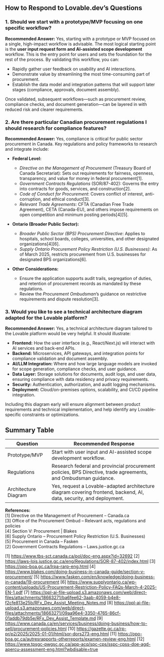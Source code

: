 ## How to Respond to Lovable.dev’s Questions

### 1. Should we start with a prototype/MVP focusing on one specific workflow?

**Recommended Answer:**
Yes, starting with a prototype or MVP focused on a single, high-impact workflow is advisable. The most logical starting point is the **user input request form and AI-assisted scope development** workflow. This is the entry point for users and sets the foundation for the rest of the process. By validating this workflow, you can:

- Rapidly gather user feedback on usability and AI interactions.
- Demonstrate value by streamlining the most time-consuming part of procurement.
- Establish the data model and integration patterns that will support later stages (compliance, approvals, document assembly).

Once validated, subsequent workflows—such as procurement review, compliance checks, and document generation—can be layered in with reduced risk and clearer requirements.

### 2. Are there particular Canadian procurement regulations I should research for compliance features?

**Recommended Answer:**
Yes, compliance is critical for public sector procurement in Canada. Key regulations and policy frameworks to research and integrate include:

- **Federal Level:**
  - *Directive on the Management of Procurement* (Treasury Board of Canada Secretariat): Sets out requirements for fairness, openness, transparency, and value for money in federal procurement[1].
  - *Government Contracts Regulations* (SOR/87-402): Governs the entry into contracts for goods, services, and construction[2].
  - *Code of Conduct for Procurement*: Covers conflict of interest, anti-corruption, and ethical conduct[3].
  - *Relevant Trade Agreements*: CFTA (Canadian Free Trade Agreement), CETA (Canada-EU), and others impose requirements on open competition and minimum posting periods[4][5].

- **Ontario (Broader Public Sector):**
  - *Broader Public Sector (BPS) Procurement Directive*: Applies to hospitals, school boards, colleges, universities, and other designated organizations[4][6].
  - *Supply Ontario Procurement Policy Restriction (U.S. Businesses)*: As of March 2025, restricts procurement from U.S. businesses for designated BPS organizations[6].

- **Other Considerations:**
  - Ensure the application supports audit trails, segregation of duties, and retention of procurement records as mandated by these regulations.
  - Review the *Procurement Ombudsman*’s guidance on restrictive requirements and dispute resolution[3].

### 3. Would you like to see a technical architecture diagram adapted for the Lovable platform?

**Recommended Answer:**
Yes, a technical architecture diagram tailored to the Lovable platform would be very helpful. It should illustrate:

- **Frontend:** How the user interface (e.g., React/Next.js) will interact with AI services and back-end APIs.
- **Backend:** Microservices, API gateways, and integration points for compliance validation and document assembly.
- **AI/LLM Integration:** Where and how large language models are invoked for scope generation, compliance checks, and user guidance.
- **Data Layer:** Storage solutions for documents, audit logs, and user data, ensuring compliance with data residency and privacy requirements.
- **Security:** Authentication, authorization, and audit logging mechanisms.
- **Deployment:** Cloud/on-premises options, scalability, and CI/CD pipeline integration.

Including this diagram early will ensure alignment between product requirements and technical implementation, and help identify any Lovable-specific constraints or optimizations.

## Summary Table

| Question | Recommended Response |
|---|---|
| Prototype/MVP | Start with user input and AI-assisted scope development workflow. |
| Regulations | Research federal and provincial procurement policies, BPS Directive, trade agreements, and Ombudsman guidance. |
| Architecture Diagram | Yes, request a Lovable-adapted architecture diagram covering frontend, backend, AI, data, security, and deployment. |

**References:**  
[1] Directive on the Management of Procurement – Canada.ca  
[3] Office of the Procurement Ombud – Relevant acts, regulations and policies  
[4] Section V: Procurement | Blakes  
[6] Supply Ontario – Procurement Policy Restriction (U.S. Businesses)  
[5] Procurement in Canada – Fasken  
[2] Government Contracts Regulations – Laws.justice.gc.ca

[1] https://www.tbs-sct.canada.ca/pol/doc-eng.aspx?id=32692
[2] https://laws-lois.justice.gc.ca/eng/Regulations/SOR-87-402/index.html
[3] https://opo-boa.gc.ca/lrpa-rarp-eng.html
[4] https://www.blakes.com/doing-business-in-canada-guide/section-v-procurement/
[5] https://www.fasken.com/en/knowledge/doing-business-in-canada/19-procurement
[6] https://www.supplyontario.ca/wp-content/uploads/US-Procurement-Restriction-Policy-FAQs-March-4-2025-EN-1.pdf
[7] https://ppl-ai-file-upload.s3.amazonaws.com/web/direct-files/attachments/18663271/ba6fee62-3aab-4059-b4e8-f2cfe813e25b/RFx_Dev_Assist_Meeting_Notes.md
[8] https://ppl-ai-file-upload.s3.amazonaws.com/web/direct-files/attachments/18663271/09aa96e4-3350-4765-86cf-01addb79db5e/RFx_Dev_Assist_Template.md
[9] https://www.canada.ca/en/services/business/doing-business/how-to-sell/procurement-policies.html
[10] https://gazette.gc.ca/rp-pr/p2/2025/2025-01-01/html/sor-dors273-eng.html
[11] https://opo-boa.gc.ca/autresrapports-otherreports/examen-review-eng.html
[12] https://www.tpsgc-pwgsc.gc.ca/app-acq/spc-cps/sspc-cpss-doe-agd-apercu-assessment-eng.html?wbdisable=true

